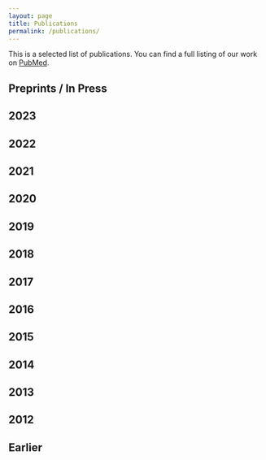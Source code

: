 ```yaml
---
layout: page
title: Publications
permalink: /publications/
---
```


This is a selected list of publications. You can find a full listing of our work on [PubMed](https://pubmed.ncbi.nlm.nih.gov/?term=Summerfield+C).

## Preprints / In Press


## 2023

## 2022

## 2021

## 2020

## 2019

## 2018

## 2017

## 2016

## 2015

## 2014

## 2013

## 2012

## Earlier
